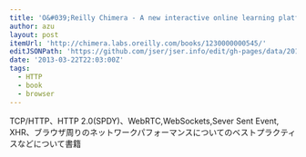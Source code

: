 ```yaml
---
title: 'O&#039;Reilly Chimera - A new interactive online learning platform (beta)'
author: azu
layout: post
itemUrl: 'http://chimera.labs.oreilly.com/books/1230000000545/'
editJSONPath: 'https://github.com/jser/jser.info/edit/gh-pages/data/2013/03/index.json'
date: '2013-03-22T22:03:00Z'
tags:
  - HTTP
  - book
  - browser
---
```

TCP/HTTP、HTTP 2.0(SPDY)、WebRTC,WebSockets,Sever Sent Event, XHR、ブラウザ周りのネットワークパフォーマンスについてのベストプラクティスなどについて書籍
